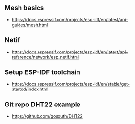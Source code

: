 ## Mesh basics

- https://docs.espressif.com/projects/esp-idf/en/latest/api-guides/mesh.html

## Netif

- https://docs.espressif.com/projects/esp-idf/en/latest/api-reference/network/esp_netif.html

## Setup ESP-IDF toolchain

- https://docs.espressif.com/projects/esp-idf/en/stable/get-started/index.html

## Git repo DHT22 example

- https://github.com/gosouth/DHT22
